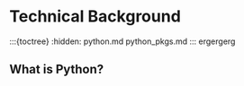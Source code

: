 # Technical Background
:::{toctree}
:hidden:
python.md
python_pkgs.md
:::
ergergerg

## What is Python?